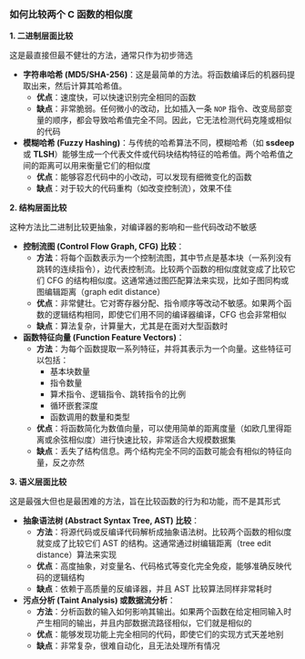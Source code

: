 ### 如何比较两个 C 函数的相似度

**1. 二进制层面比较**

这是最直接但最不健壮的方法，通常只作为初步筛选

- **字符串哈希 (MD5/SHA-256)**：这是最简单的方法。将函数编译后的机器码提取出来，然后计算其哈希值。
  - **优点**：速度快，可以快速识别完全相同的函数
  - **缺点**：非常脆弱。任何微小的改动，比如插入一条 `NOP` 指令、改变局部变量的顺序，都会导致哈希值完全不同。因此，它无法检测代码克隆或相似的代码
- **模糊哈希 (Fuzzy Hashing)**：与传统的哈希算法不同，模糊哈希（如 **ssdeep** 或 **TLSH**）能够生成一个代表文件或代码块结构特征的哈希值。两个哈希值之间的距离可以用来衡量它们的相似度
  - **优点**：能够容忍代码中的小改动，可以发现有细微变化的函数
  - **缺点**：对于较大的代码重构（如改变控制流），效果不佳

**2. 结构层面比较**

这种方法比二进制比较更抽象，对编译器的影响和一些代码改动不敏感

- **控制流图 (Control Flow Graph, CFG) 比较**：
  - **方法**：将每个函数表示为一个控制流图，其中节点是基本块（一系列没有跳转的连续指令），边代表控制流。比较两个函数的相似度就变成了比较它们 CFG 的结构相似度。这通常通过图匹配算法来实现，比如子图同构或图编辑距离（graph edit distance）
  - **优点**：非常健壮。它对寄存器分配、指令顺序等改动不敏感。如果两个函数的逻辑结构相同，即使它们用不同的编译器编译，CFG 也会非常相似
  - **缺点**：算法复杂，计算量大，尤其是在面对大型函数时
- **函数特征向量 (Function Feature Vectors)**：
  - **方法**：为每个函数提取一系列特征，并将其表示为一个向量。这些特征可以包括：
    - 基本块数量
    - 指令数量
    - 算术指令、逻辑指令、跳转指令的比例
    - 循环嵌套深度
    - 函数调用的数量和类型
  - **优点**：将函数简化为数值向量，可以使用简单的距离度量（如欧几里得距离或余弦相似度）进行快速比较，非常适合大规模数据集
  - **缺点**：丢失了结构信息。两个结构完全不同的函数可能会有相似的特征向量，反之亦然

**3. 语义层面比较**

这是最强大但也是最困难的方法，旨在比较函数的行为和功能，而不是其形式

- **抽象语法树 (Abstract Syntax Tree, AST) 比较**：
  - **方法**：将源代码或反编译代码解析成抽象语法树。比较两个函数的相似度就变成了比较它们 AST 的结构。这通常通过树编辑距离（tree edit distance）算法来实现
  - **优点**：高度抽象，对变量名、代码格式等变化完全免疫，能够准确反映代码的逻辑结构
  - **缺点**：依赖于高质量的反编译器，并且 AST 比较算法同样非常耗时
- **污点分析 (Taint Analysis) 或数据流分析**：
  - **方法**：分析函数的输入如何影响其输出。如果两个函数在给定相同输入时产生相同的输出，并且内部数据流路径相似，它们就是相似的
  - **优点**：能够发现功能上完全相同的代码，即使它们的实现方式天差地别
  - **缺点**：非常复杂，很难自动化，且无法处理所有情况